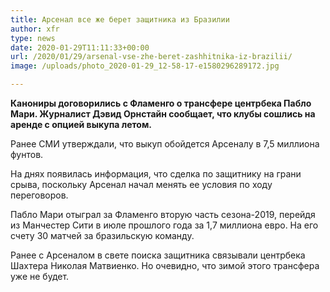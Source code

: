 ```yaml
---
title: Арсенал все же берет защитника из Бразилии
author: xfr
type: news
date: 2020-01-29T11:11:33+00:00
url: /2020/01/29/arsenal-vse-zhe-beret-zashhitnika-iz-brazilii/
image: /uploads/photo_2020-01-29_12-58-17-e1580296289172.jpg

---
```

**Канониры договорились с Фламенго о трансфере центрбека Пабло Мари. Журналист Дэвид Орнстайн сообщает, что клубы сошлись на аренде с опцией выкупа летом.**

Ранее СМИ утверждали, что выкуп обойдется Арсеналу в 7,5 миллиона фунтов.

На днях появилась информация, что сделка по защитнику на грани срыва, поскольку Арсенал начал менять ее условия по ходу переговоров.

Пабло Мари отыграл за Фламенго вторую часть сезона-2019, перейдя из Манчестер Сити в июле прошлого года за 1,7 миллиона евро. На его счету 30 матчей за бразильскую команду.

Ранее с Арсеналом в свете поиска защитника связывали центрбека Шахтера Николая Матвиенко. Но очевидно, что зимой этого трансфера уже не будет.